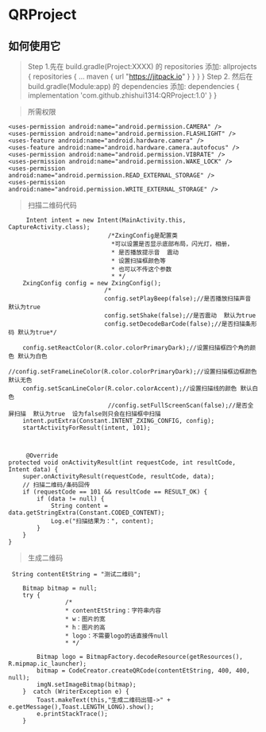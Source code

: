 # QRProject
## 如何使用它
> Step 1.先在 build.gradle(Project:XXXX) 的 repositories 添加:
    allprojects {
        repositories {
            ...
            maven { url "https://jitpack.io" }
        }
    }
  }
> Step 2. 然后在 build.gradle(Module:app) 的 dependencies 添加:
dependencies {
	        implementation 'com.github.zhishui1314:QRProject:1.0'
	}
  }

> 所需权限

    <uses-permission android:name="android.permission.CAMERA" />
    <uses-permission android:name="android.permission.FLASHLIGHT" />
    <uses-feature android:name="android.hardware.camera" />
    <uses-feature android:name="android.hardware.camera.autofocus" />
    <uses-permission android:name="android.permission.VIBRATE" />
    <uses-permission android:name="android.permission.WAKE_LOCK" />
    <uses-permission android:name="android.permission.READ_EXTERNAL_STORAGE" />
    <uses-permission android:name="android.permission.WRITE_EXTERNAL_STORAGE" />
   
   
> 扫描二维码代码

         Intent intent = new Intent(MainActivity.this, CaptureActivity.class);
                                /*ZxingConfig是配置类
                                 *可以设置是否显示底部布局，闪光灯，相册，
                                 * 是否播放提示音  震动
                                 * 设置扫描框颜色等
                                 * 也可以不传这个参数
                                 * */
        ZxingConfig config = new ZxingConfig();
                               /*
                               config.setPlayBeep(false);//是否播放扫描声音 默认为true
                               config.setShake(false);//是否震动  默认为true
                               config.setDecodeBarCode(false);//是否扫描条形码 默认为true*/

        config.setReactColor(R.color.colorPrimaryDark);//设置扫描框四个角的颜色 默认为白色
                              //config.setFrameLineColor(R.color.colorPrimaryDark);//设置扫描框边框颜色 默认无色
        config.setScanLineColor(R.color.colorAccent);//设置扫描线的颜色 默认白色
                                //config.setFullScreenScan(false);//是否全屏扫描  默认为true  设为false则只会在扫描框中扫描
        intent.putExtra(Constant.INTENT_ZXING_CONFIG, config);
        startActivityForResult(intent, 101);
        
   
       
         @Override
    protected void onActivityResult(int requestCode, int resultCode, Intent data) {
        super.onActivityResult(requestCode, resultCode, data);
        // 扫描二维码/条码回传
        if (requestCode == 101 && resultCode == RESULT_OK) {
            if (data != null) {
                String content = data.getStringExtra(Constant.CODED_CONTENT);
                Log.e("扫描结果为：", content);
            }
        }
    } 
    
> 生成二维码
    
     String contentEtString = "测试二维码";

        Bitmap bitmap = null;
        try {
                    /*
                    * contentEtString：字符串内容
                    * w：图片的宽
                    * h：图片的高
                    * logo：不需要logo的话直接传null
                    * */

            Bitmap logo = BitmapFactory.decodeResource(getResources(), R.mipmap.ic_launcher);
            bitmap = CodeCreator.createQRCode(contentEtString, 400, 400, null);
            imgN.setImageBitmap(bitmap);
        }  catch (WriterException e) {
            Toast.makeText(this,"生成二维码出错->" + e.getMessage(),Toast.LENGTH_LONG).show();
            e.printStackTrace();
        }
    
    
